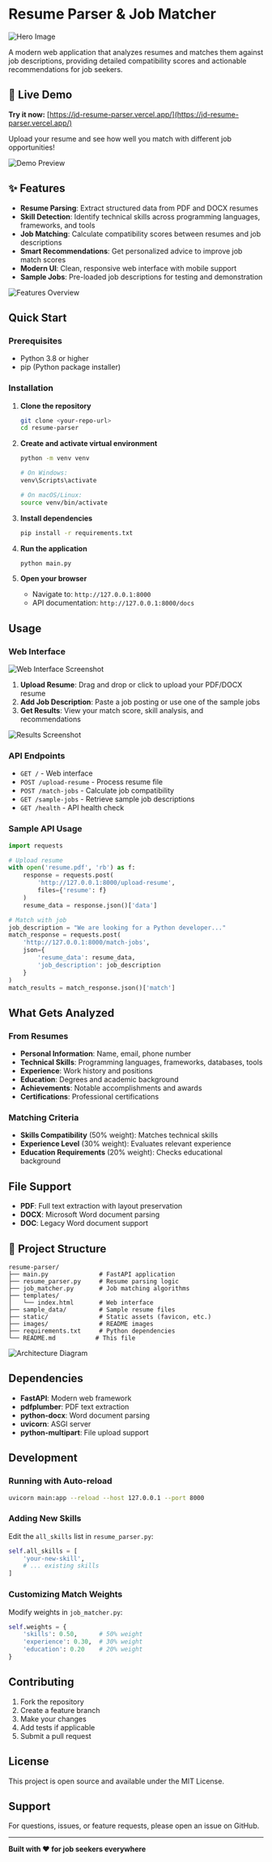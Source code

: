 # Resume Parser & Job Matcher

![Hero Image](images/hero-banner.png)

A modern web application that analyzes resumes and matches them against job descriptions, providing detailed compatibility scores and actionable recommendations for job seekers.

## 🚀 Live Demo

**Try it now:** [https://jd-resume-parser.vercel.app/](https://jd-resume-parser.vercel.app/)

Upload your resume and see how well you match with different job opportunities!

![Demo Preview](images/resume-parser.gif)

## ✨ Features

- **Resume Parsing**: Extract structured data from PDF and DOCX resumes
- **Skill Detection**: Identify technical skills across programming languages, frameworks, and tools
- **Job Matching**: Calculate compatibility scores between resumes and job descriptions
- **Smart Recommendations**: Get personalized advice to improve job match scores
- **Modern UI**: Clean, responsive web interface with mobile support
- **Sample Jobs**: Pre-loaded job descriptions for testing and demonstration

![Features Overview](images/features-overview.png)

## Quick Start

### Prerequisites

- Python 3.8 or higher
- pip (Python package installer)

### Installation

1. **Clone the repository**
   ```bash
   git clone <your-repo-url>
   cd resume-parser
   ```

2. **Create and activate virtual environment**
   ```bash
   python -m venv venv
   
   # On Windows:
   venv\Scripts\activate
   
   # On macOS/Linux:
   source venv/bin/activate
   ```

3. **Install dependencies**
   ```bash
   pip install -r requirements.txt
   ```

4. **Run the application**
   ```bash
   python main.py
   ```

5. **Open your browser**
   - Navigate to: `http://127.0.0.1:8000`
   - API documentation: `http://127.0.0.1:8000/docs`

## Usage

### Web Interface

![Web Interface Screenshot](images/web-interface.png)

1. **Upload Resume**: Drag and drop or click to upload your PDF/DOCX resume
2. **Add Job Description**: Paste a job posting or use one of the sample jobs
3. **Get Results**: View your match score, skill analysis, and recommendations

![Results Screenshot](images/results-example.png)

### API Endpoints

- `GET /` - Web interface
- `POST /upload-resume` - Process resume file
- `POST /match-jobs` - Calculate job compatibility
- `GET /sample-jobs` - Retrieve sample job descriptions
- `GET /health` - API health check

### Sample API Usage

```python
import requests

# Upload resume
with open('resume.pdf', 'rb') as f:
    response = requests.post(
        'http://127.0.0.1:8000/upload-resume',
        files={'resume': f}
    )
    resume_data = response.json()['data']

# Match with job
job_description = "We are looking for a Python developer..."
match_response = requests.post(
    'http://127.0.0.1:8000/match-jobs',
    json={
        'resume_data': resume_data,
        'job_description': job_description
    }
)
match_results = match_response.json()['match']
```

## What Gets Analyzed

### From Resumes
- **Personal Information**: Name, email, phone number
- **Technical Skills**: Programming languages, frameworks, databases, tools
- **Experience**: Work history and positions
- **Education**: Degrees and academic background
- **Achievements**: Notable accomplishments and awards
- **Certifications**: Professional certifications

### Matching Criteria
- **Skills Compatibility** (50% weight): Matches technical skills
- **Experience Level** (30% weight): Evaluates relevant experience
- **Education Requirements** (20% weight): Checks educational background

## File Support

- **PDF**: Full text extraction with layout preservation
- **DOCX**: Microsoft Word document parsing
- **DOC**: Legacy Word document support

## 📁 Project Structure

```
resume-parser/
├── main.py              # FastAPI application
├── resume_parser.py     # Resume parsing logic
├── job_matcher.py       # Job matching algorithms
├── templates/
│   └── index.html       # Web interface
├── sample_data/         # Sample resume files
├── static/              # Static assets (favicon, etc.)
├── images/              # README images
├── requirements.txt     # Python dependencies
└── README.md           # This file
```

![Architecture Diagram](images/architecture-diagram.png)

## Dependencies

- **FastAPI**: Modern web framework
- **pdfplumber**: PDF text extraction
- **python-docx**: Word document parsing
- **uvicorn**: ASGI server
- **python-multipart**: File upload support

## Development

### Running with Auto-reload
```bash
uvicorn main:app --reload --host 127.0.0.1 --port 8000
```

### Adding New Skills
Edit the `all_skills` list in `resume_parser.py`:
```python
self.all_skills = [
    'your-new-skill',
    # ... existing skills
]
```

### Customizing Match Weights
Modify weights in `job_matcher.py`:
```python
self.weights = {
    'skills': 0.50,      # 50% weight
    'experience': 0.30,  # 30% weight
    'education': 0.20    # 20% weight
}
```

## Contributing

1. Fork the repository
2. Create a feature branch
3. Make your changes
4. Add tests if applicable
5. Submit a pull request

## License

This project is open source and available under the MIT License.

## Support

For questions, issues, or feature requests, please open an issue on GitHub.

---

**Built with ❤️ for job seekers everywhere**
